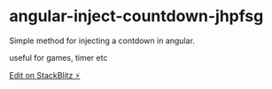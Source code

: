 # angular-inject-countdown-jhpfsg

Simple method for injecting a contdown in angular.

useful for games, timer etc

[Edit on StackBlitz ⚡️](https://stackblitz.com/edit/angular-inject-countdown-jhpfsg)